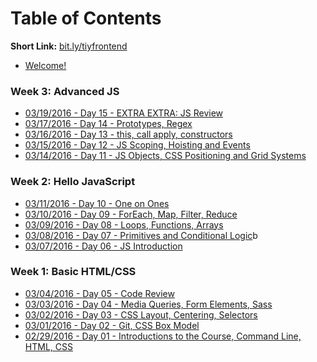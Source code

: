 # Table of Contents

**Short Link:** [bit.ly/tiyfrontend](http://bit.ly/tiyfrontend)

* [Welcome!](/intro/README.md)

<!--
### Week 12: Graduation
* 05/20/2016 - Day 60 - Graduation Dinner
* 05/19/2016 - Day 59 - Demo Day
* 05/18/2016 - Day 58 - Presentation Practice
* 05/17/2016 - Day 57 - Code Freeze
* 05/16/2016 - Day 56 - Final Project

### Week 11: Final Project
* 05/13/2016 - Day 55 - Final Project
* 05/12/2016 - Day 54 - Final Project
* 05/11/2016 - Day 53 - Final Project
* 05/10/2016 - Day 52 - Final Project
* 05/09/2016 - Day 51 - Final Project

### Week 10: Final Project
* 05/06/2016 - Day 50 - Final Project
* 05/05/2016 - Day 49 - Final Project
* 05/04/2016 - Day 48 - Final Project
* 05/03/2016 - Day 47 - Final Project
* 05/02/2016 - Day 46 - Final Project

### Week 9: Crash Courses & Review
* [04/29/2016 - Day 45 - EXTRA EXTRA: Server Side JS 2](/notes/day-36/README.md)
* [04/28/2016 - Day 44 - Angular](/notes/day-36/README.md)
* [04/27/2016 - Day 43 - APIs](/notes/day-35/README.md)
* [04/26/2016 - Day 42 - Express / Sending Emails / Texts](/notes/day-34/README.md)
* [04/25/2016 - Day 41 - ES2015](/notes/day-33/README.md)

### Week 8: Client Project
* 04/22/2016 - Day 40 - One on Ones
* 04/21/2016 - Day 39 - Client Project Work Day & Design Review
* 04/20/2016 - Day 38 - Client Project Sprint 1 Retrospective & Work Day
* 04/19/2016 - Day 37 - Client Project Work Day
* 04/18/2016 - Day 36 - Client Project Introduction

### Week 7: React / Parse
* [04/15/2016 - Day 35 - EXTRA EXTRA: Server Side JS 1](/notes/day-28/README.md)
* [04/14/2016 - Day 34 - Review](/notes/day-28/README.md)
* [04/13/2016 - Day 33 - Parse CRUD, Hoisting](/notes/day-27/README.md)
* [04/12/2016 - Day 32 - Component communication with events, Regex](/notes/day-26/README.md)
* [04/11/2016 - Day 31 - Parse user authentication](/notes/day-25/README.md)

### Week 6: React
* [04/08/2016 - Day 30 - One on Ones](/notes/day-20/README.md)
* [04/07/2016 - Day 29 - React Review](/notes/day-24/README.md)
* [04/06/2016 - Day 28 - Rendering lists in React](/notes/day-23/README.md)
* [04/05/2016 - Day 27 - Data driven components](/notes/day-22/README.md)
* [04/04/2016 - Day 26 - Hackathon Retro, Rendering React Components](/notes/day-21/README.md)

### Week 5: Backbone
* [04/01/2016 - Day 25 - EXTRA EXTRA: SQL](/notes/day-20/README.md)
* [03/31/2016 - Day 24 - Advanced Git/GitHub, Hackathon](/notes/day-20/README.md)
* [03/30/2016 - Day 23 - Views](/notes/day-19/README.md)
* [03/29/2016 - Day 22 - Models, Collections](/notes/day-18/README.md)
* [03/28/2016 - Day 21 - Router, Classes, Models](/notes/day-17/README.md)

### Week 4: jQuery
* [03/25/2016 - Day 20 - One on Ones](/notes/day-04/README.md)
* [03/24/2016 - Day 19 - Multi-user git projects, Review](/notes/day-16/README.md)
* [03/23/2016 - Day 18 - AJAX](/notes/day-15/README.md)
* [03/22/2016 - Day 17 - jQuery Forms, `this`](/notes/day-14/README.md)
* [03/21/2016 - Day 16 - Intro jQuery](/notes/day-13/README.md)
-->

### Week 3: Advanced JS
* [03/19/2016 - Day 15 - EXTRA EXTRA: JS Review](/notes/day-15/README.md)
* [03/17/2016 - Day 14 - Prototypes, Regex](/notes/day-14/README.md)
* [03/16/2016 - Day 13 - this, call apply, constructors](/notes/day-13/README.md)
* [03/15/2016 - Day 12 - JS Scoping, Hoisting and Events](/notes/day-12/README.md)
* [03/14/2016 - Day 11 - JS Objects, CSS Positioning and Grid Systems](/notes/day-11/README.md)

### Week 2: Hello JavaScript
* [03/11/2016 - Day 10 - One on Ones](/notes/day-10/README.md)
* [03/10/2016 - Day 09 - ForEach, Map, Filter, Reduce](/notes/day-09/README.md)
* [03/09/2016 - Day 08 - Loops, Functions, Arrays](/notes/day-08/README.md)
* [03/08/2016 - Day 07 - Primitives and Conditional Logic](/notes/day-07/README.md)b
* [03/07/2016 - Day 06 - JS Introduction](/notes/day-06/README.md)

### Week 1: Basic HTML/CSS
* [03/04/2016 - Day 05 - Code Review](/notes/day-05/README.md)
* [03/03/2016 - Day 04 - Media Queries, Form Elements, Sass](/notes/day-04/README.md)
* [03/02/2016 - Day 03 - CSS Layout, Centering, Selectors](/notes/day-03/README.md)
* [03/01/2016 - Day 02 - Git, CSS Box Model](/notes/day-02/README.md)
* [02/29/2016 - Day 01 - Introductions to the Course, Command Line, HTML, CSS](/notes/day-01/README.md)